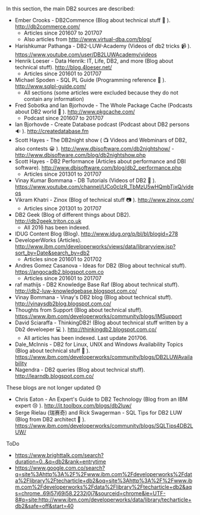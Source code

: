 In this section, the main DB2 sources are described:

* Ember Crooks - DB2Commence (Blog about technical stuff 💃 ). http://db2commerce.com/
  * Articles since 201607 to 201707
  * Also articles from http://www.virtual-dba.com/blog/
* Harishkumar Pathanga - DB2-LUW-Academy (Videos of db2 tricks 📹 ). https://www.youtube.com/user/DB2LUWAcademy/videos
* Henrik Loeser - Data Henrik: IT, Life, DB2, and more (Blog about technical stuff). http://blog.4loeser.net/
  * Articles since 201601 to 201707
* Michael Spoden - SQL PL Guide (Programming reference 🔡 ). http://www.sqlpl-guide.com/
  * All sections (some articles were excluded because they do not contain any information)
* Fred Sobotka and Ian Bjorhovde - The Whole Package Cache (Podcasts about DB2 world 🎤 ). http://www.pkgcache.com/
  * Podcast since 201607 to 201707
* Ian Bjorhovde - Create Database podcast (Podcast about DB2 persons 🔉 ). http://createdatabase.fm
* Scott Hayes - The DB2night show ( 📺  Videos and Webminars of DB2, also contests 😀 ). http://www.dbisoftware.com/db2nightshow/ - http://www.dbisoftware.com/blog/db2nightshow.php
* Scott Hayes - DB2 Performance (Articles about performance and DBI software). http://www.dbisoftware.com/blog/db2_performance.php
  * Articles since 201301 to 201707
* Vinay Kumar Bommana - DB Tutorials (Videos of DB2 🎥 ). https://www.youtube.com/channel/UCo0cIzR_TbMzU5wHQmbTjxQ/videos
* Vikram Khatri - Zinox (Blog of technical stuff 📷 ). http://www.zinox.com/
  * Articles since 201301 to 201707
* DB2 Geek (Blog of different things about DB2). http://db2geek.triton.co.uk
  * All 2016 has been indexed.
* IDUG Content Blog (Blog). http://www.idug.org/p/bl/bl/blogid=278
* DeveloperWorks (Articles). http://www.ibm.com/developerworks/views/data/libraryview.jsp?sort_by=Date&search_by=db2
  * Articles since 201601 to 201702
* Andres Gomez Casanova - Ideas for DB2 (Blog about technical stuff). https://angocadb2.blogspot.com.co
  * Articles since 201601 to 201707
* raf mathijs - DB2 Knowledge Base Raf (Blog about technical stuff). http://db2-luw-knowledgebase.blogspot.com.co/
* Vinay Bommana - Vinay's DB2 blog (Blog about technical stuff). http://vinaysdb2blog.blogspot.com.co/
* Thoughts from Support (Blog about technical stuff). https://www.ibm.com/developerworks/community/blogs/IMSupport
* David Sciaraffa - ThinkingDB2! (Blog about technical stuff written by a Db2 develoeper 💻 ). http://thinkingdb2.blogspot.com.co/
  * All articles has been indexed. Last update 201706.
* Dale_McInnis - DB2 for Linux, UNIX and Windows Availability Topics (Blog about technical stuff 🍁 ). https://www.ibm.com/developerworks/community/blogs/DB2LUWAvailability
* Nagendra - DB2 queries (Blog about technical stuff). http://learndb.blogspot.com.co/

These blogs are not longer updated 😞 

* Chris Eaton - An Expert's Guide to DB2 Technology (Blog from an IBM expert 😢 ). http://it.toolbox.com/blogs/db2luw/
* Serge Rielau (瑞赛奇) and Rick Swagerman - SQL Tips for DB2 LUW (Blog from DB2 architect 🙈 ). https://www.ibm.com/developerworks/community/blogs/SQLTips4DB2LUW/

ToDo

* https://www.brighttalk.com/search?duration=0..&q=db2&rank=entrytime
* https://www.google.com.co/search?q=site%3Ahttp%3A%2F%2Fwww.ibm.com%2Fdeveloperworks%2Fdata%2Flibrary%2Ftecharticle+db2&oq=site%3Ahttp%3A%2F%2Fwww.ibm.com%2Fdeveloperworks%2Fdata%2Flibrary%2Ftecharticle+db2&aqs=chrome..69i57j69i58.2232j0j7&sourceid=chrome&ie=UTF-8#q=site:http://www.ibm.com/developerworks/data/library/techarticle+db2&safe=off&start=40